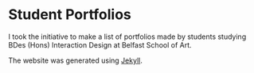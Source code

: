 Student Portfolios
======

I took the initiative to make a list of portfolios made by students studying BDes (Hons) Interaction Design at Belfast School of Art.

The website was generated using [Jekyll](http://jekyllrb.com).